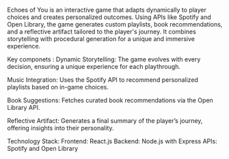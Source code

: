 Echoes of You is an interactive game that adapts dynamically to player choices and creates personalized outcomes.
Using APIs like Spotify and Open Library, the game generates custom playlists, book recommendations, and a reflective artifact tailored to the player's journey. 
It combines storytelling with procedural generation for a unique and immersive experience.


Key componets : 
Dynamic Storytelling: 
The game evolves with every decision, ensuring a unique experience for each playthrough.

Music Integration:
Uses the Spotify API to recommend personalized playlists based on in-game choices.

Book Suggestions: 
Fetches curated book recommendations via the Open Library API.

Reflective Artifact: 
Generates a final summary of the player’s journey, offering insights into their personality.

Technology Stack:
Frontend: React.js
Backend: Node.js with Express
APIs: Spotify and Open Library

